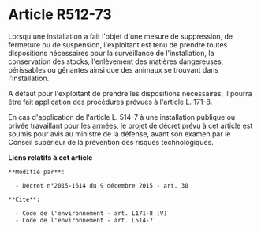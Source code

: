 # Article R512-73

Lorsqu'une installation a fait l'objet d'une mesure de suppression, de fermeture ou de suspension, l'exploitant est tenu de
prendre toutes dispositions nécessaires pour la surveillance de l'installation, la conservation des stocks, l'enlèvement des
matières dangereuses, périssables ou gênantes ainsi que des animaux se trouvant dans l'installation. 

A défaut pour l'exploitant de prendre les dispositions nécessaires, il pourra être fait application des procédures prévues à
l'article L. 171-8. 

En cas d'application de l'article L. 514-7 à une installation publique ou privée travaillant pour les armées, le projet de
décret prévu à cet article est soumis pour avis au ministre de la défense, avant son examen par le Conseil supérieur de la
prévention des risques technologiques.

**Liens relatifs à cet article**

	**Modifié par**:

	  - Décret n°2015-1614 du 9 décembre 2015 - art. 30

	**Cite**:

	  - Code de l'environnement - art. L171-8 (V)
	  - Code de l'environnement - art. L514-7
